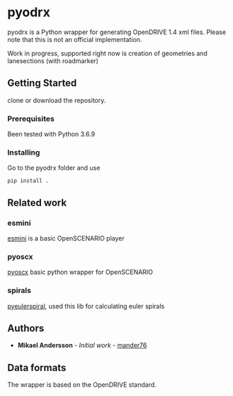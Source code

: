 # pyodrx
pyodrx is a Python wrapper for generating OpenDRIVE 1.4 xml files. 
Please note that this is not an official implementation.

Work in progress, supported right now is creation of geometries and lanesections (with roadmarker)


## Getting Started

clone or download the repository.

### Prerequisites

Been tested with Python 3.6.9


### Installing

Go to the pyodrx folder and use

```
pip install .
```


## Related work


### esmini
[esmini](https://github.com/esmini/esmini) is a basic OpenSCENARIO player

### pyoscx
[pyoscx](https://github.com/pyoscx/pyoscx) basic python wrapper for OpenSCENARIO 

### spirals

[pyeulerspiral](https://github.com/stefan-urban/pyeulerspiral), used this lib for calculating euler spirals

## Authors

* **Mikael Andersson** - *Initial work* - [mander76](https://github.com/mander76)

## Data formats
The wrapper is based on the OpenDRIVE standard.